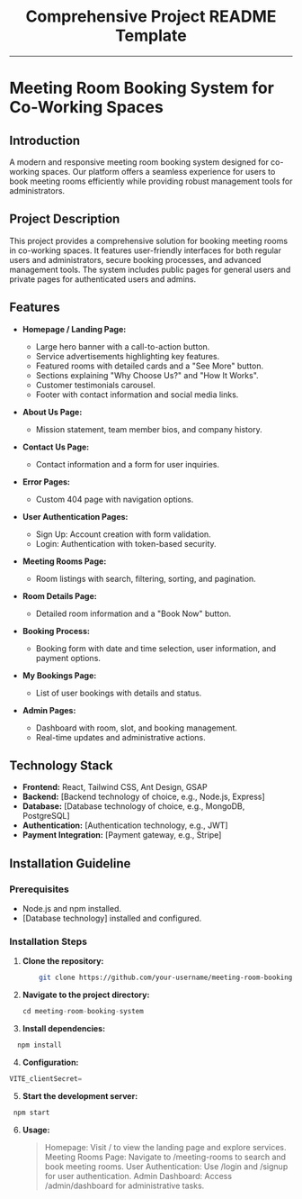 <div align="center">
  <h1>Comprehensive Project README Template</h1>
</div>

---

# Meeting Room Booking System for Co-Working Spaces

## Introduction

A modern and responsive meeting room booking system designed for co-working spaces. Our platform offers a seamless experience for users to book meeting rooms efficiently while providing robust management tools for administrators.

## Project Description

This project provides a comprehensive solution for booking meeting rooms in co-working spaces. It features user-friendly interfaces for both regular users and administrators, secure booking processes, and advanced management tools. The system includes public pages for general users and private pages for authenticated users and admins.

## Features

- **Homepage / Landing Page:**

  - Large hero banner with a call-to-action button.
  - Service advertisements highlighting key features.
  - Featured rooms with detailed cards and a "See More" button.
  - Sections explaining "Why Choose Us?" and "How It Works".
  - Customer testimonials carousel.
  - Footer with contact information and social media links.

- **About Us Page:**

  - Mission statement, team member bios, and company history.

- **Contact Us Page:**

  - Contact information and a form for user inquiries.

- **Error Pages:**

  - Custom 404 page with navigation options.

- **User Authentication Pages:**

  - Sign Up: Account creation with form validation.
  - Login: Authentication with token-based security.

- **Meeting Rooms Page:**

  - Room listings with search, filtering, sorting, and pagination.

- **Room Details Page:**

  - Detailed room information and a "Book Now" button.

- **Booking Process:**

  - Booking form with date and time selection, user information, and payment options.

- **My Bookings Page:**

  - List of user bookings with details and status.

- **Admin Pages:**
  - Dashboard with room, slot, and booking management.
  - Real-time updates and administrative actions.

## Technology Stack

- **Frontend:** React, Tailwind CSS, Ant Design, GSAP
- **Backend:** [Backend technology of choice, e.g., Node.js, Express]
- **Database:** [Database technology of choice, e.g., MongoDB, PostgreSQL]
- **Authentication:** [Authentication technology, e.g., JWT]
- **Payment Integration:** [Payment gateway, e.g., Stripe]

## Installation Guideline

### Prerequisites

- Node.js and npm installed.
- [Database technology] installed and configured.

### Installation Steps

1. **Clone the repository:**

   ```bash
       git clone https://github.com/your-username/meeting-room-booking-system.git
   ```

2. **Navigate to the project directory:**

   ```javascript
   cd meeting-room-booking-system
   ```

3. **Install dependencies:**

```javascript
  npm install
```

4. **Configuration:**

```javascript
VITE_clientSecret=
```

5. **Start the development server:**

```javascript
 npm start

```

6. **Usage:**
   > Homepage: Visit / to view the landing page and explore services.
   > Meeting Rooms Page: Navigate to /meeting-rooms to search and book meeting rooms.
   > User Authentication: Use /login and /signup for user authentication.
   > Admin Dashboard: Access /admin/dashboard for administrative tasks.
